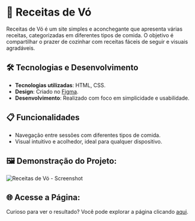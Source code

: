# 👵 Receitas de Vó
Receitas de Vó é um site simples e aconchegante que apresenta várias receitas, categorizadas em diferentes tipos de comida. O objetivo é compartilhar o prazer de cozinhar com receitas fáceis de seguir e visuais agradáveis.

## 🛠️ Tecnologias e Desenvolvimento

- **Tecnologias utilizadas**: HTML, CSS.
- **Design**: Criado no [Figma](https://www.figma.com/design/xbTLIRppmziWhC2hwN9HtO/P%C3%A1gina-Receitas-de-V%C3%B3?node-id=0-1&t=cdnVlfx9zDFfecaP-1).
- **Desenvolvimento**: Realizado com foco em simplicidade e usabilidade.

## 📋 Funcionalidades

- Navegação entre sessões com diferentes tipos de comida.
- Visual intuitivo e acolhedor, ideal para qualquer dispositivo.

## 🖼 Demonstração do Projeto:
![Receitas de Vó - Screenshot](https://github.com/user-attachments/assets/28d54fba-2841-41ad-90f5-4bc9d374af0f)


## 🌐 Acesse a Página:
Curioso para ver o resultado? Você pode explorar a página clicando [aqui]([https://github.com/julianafc/Site-de-receitas](https://julianafc.github.io/Receitas_de_Vo/)).
